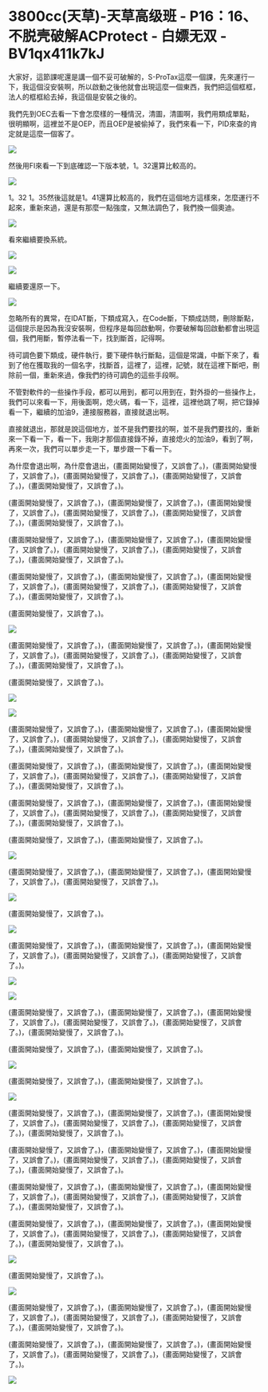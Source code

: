 # 3800cc(天草)-天草高级班 - P16：16、不脱壳破解ACProtect - 白嫖无双 - BV1qx411k7kJ

大家好，這節課呢還是講一個不妥可破解的，S-ProTax這麼一個課，先來運行一下，我這個沒安裝啊，所以啟動之後他就會出現這麼一個東西，我們把這個框框，法人的框框給去掉，我這個是安裝之後的。

我們先到OEC去看一下會怎麼樣的一種情況，清圖，清圖啊，我們用類成單點，很明顯啊，這裡並不是OEP，而且OEP是被偷掉了，我們來看一下，PID來查的肯定就是這麼一個客了。



![](img/6844411e07ae62a1571d342c61d15b03_1.png)

然後用FI來看一下到底確認一下版本號，1。32還算比較高的。

![](img/6844411e07ae62a1571d342c61d15b03_3.png)

1。32 1。35然後這就是1。41還算比較高的，我們在這個地方這樣來，怎麼運行不起來，重新來過，還是有那麼一點強度，又無法調色了，我們換一個奧迪。



![](img/6844411e07ae62a1571d342c61d15b03_5.png)

看來繼續要換系統。

![](img/6844411e07ae62a1571d342c61d15b03_7.png)

![](img/6844411e07ae62a1571d342c61d15b03_8.png)

繼續要還原一下。

![](img/6844411e07ae62a1571d342c61d15b03_10.png)

忽略所有的異常，在IDAT斷，下類成寫入，在Code斷，下類成訪問，刪除斷點，這個提示是因為我沒安裝啊，但程序是每回啟動啊，你要破解每回啟動都會出現這個，我們用斷，暫停法看一下，找到斷首，記得啊。

待可調色要下類成，硬件執行，要下硬件執行斷點，這個是常識，中斷下來了，看到了他在獲取我的一個名字，找斷首，這裡了，這裡，記號，就在這裡下斷吧，刪除前一個，重新來過，像我們的待可調色的這些手段啊。

不管對軟件的一些操作手段，都可以用到，都可以用到在，對外掛的一些操作上，我們可以來看一下，用後面啊，熄火碼，看一下，這裡，這裡他跳了啊，把它錄掉看一下，繼續的加油9，連接服務器，直接就退出啊。

直接就退出，那就是說這個地方，並不是我們要找的啊，並不是我們要找的，重新來一下看一下，看一下，我剛才那個直接錄不掉，直接熄火的加油9，看到了啊，再來一次，我們可以單步走一下，單步跟一下看一下。

為什麼會退出啊，為什麼會退出，(畫面開始變慢了，又誤會了。)，(畫面開始變慢了，又誤會了。)，(畫面開始變慢了，又誤會了。)，(畫面開始變慢了，又誤會了。)，(畫面開始變慢了，又誤會了。)。

(畫面開始變慢了，又誤會了。)，(畫面開始變慢了，又誤會了。)，(畫面開始變慢了，又誤會了。)，(畫面開始變慢了，又誤會了。)，(畫面開始變慢了，又誤會了。)，(畫面開始變慢了，又誤會了。)。

(畫面開始變慢了，又誤會了。)，(畫面開始變慢了，又誤會了。)，(畫面開始變慢了，又誤會了。)，(畫面開始變慢了，又誤會了。)，(畫面開始變慢了，又誤會了。)，(畫面開始變慢了，又誤會了。)。

(畫面開始變慢了，又誤會了。)，(畫面開始變慢了，又誤會了。)，(畫面開始變慢了，又誤會了。)，(畫面開始變慢了，又誤會了。)，(畫面開始變慢了，又誤會了。)，(畫面開始變慢了，又誤會了。)。

(畫面開始變慢了，又誤會了。)。

![](img/6844411e07ae62a1571d342c61d15b03_12.png)

(畫面開始變慢了，又誤會了。)，(畫面開始變慢了，又誤會了。)，(畫面開始變慢了，又誤會了。)，(畫面開始變慢了，又誤會了。)，(畫面開始變慢了，又誤會了。)，(畫面開始變慢了，又誤會了。)。

(畫面開始變慢了，又誤會了。)。

![](img/6844411e07ae62a1571d342c61d15b03_14.png)

![](img/6844411e07ae62a1571d342c61d15b03_15.png)

(畫面開始變慢了，又誤會了。)，(畫面開始變慢了，又誤會了。)，(畫面開始變慢了，又誤會了。)，(畫面開始變慢了，又誤會了。)，(畫面開始變慢了，又誤會了。)，(畫面開始變慢了，又誤會了。)。

(畫面開始變慢了，又誤會了。)，(畫面開始變慢了，又誤會了。)，(畫面開始變慢了，又誤會了。)，(畫面開始變慢了，又誤會了。)，(畫面開始變慢了，又誤會了。)，(畫面開始變慢了，又誤會了。)。

(畫面開始變慢了，又誤會了。)，(畫面開始變慢了，又誤會了。)，(畫面開始變慢了，又誤會了。)，(畫面開始變慢了，又誤會了。)，(畫面開始變慢了，又誤會了。)，(畫面開始變慢了，又誤會了。)。

(畫面開始變慢了，又誤會了。)，(畫面開始變慢了，又誤會了。)。

![](img/6844411e07ae62a1571d342c61d15b03_17.png)

(畫面開始變慢了，又誤會了。)，(畫面開始變慢了，又誤會了。)，(畫面開始變慢了，又誤會了。)，(畫面開始變慢了，又誤會了。)。



![](img/6844411e07ae62a1571d342c61d15b03_19.png)

(畫面開始變慢了，又誤會了。)。

![](img/6844411e07ae62a1571d342c61d15b03_21.png)

(畫面開始變慢了，又誤會了。)，(畫面開始變慢了，又誤會了。)，(畫面開始變慢了，又誤會了。)，(畫面開始變慢了，又誤會了。)，(畫面開始變慢了，又誤會了。)。



![](img/6844411e07ae62a1571d342c61d15b03_23.png)

![](img/6844411e07ae62a1571d342c61d15b03_24.png)

(畫面開始變慢了，又誤會了。)，(畫面開始變慢了，又誤會了。)，(畫面開始變慢了，又誤會了。)，(畫面開始變慢了，又誤會了。)，(畫面開始變慢了，又誤會了。)，(畫面開始變慢了，又誤會了。)。

(畫面開始變慢了，又誤會了。)，(畫面開始變慢了，又誤會了。)。

![](img/6844411e07ae62a1571d342c61d15b03_26.png)

(畫面開始變慢了，又誤會了。)，(畫面開始變慢了，又誤會了。)。

![](img/6844411e07ae62a1571d342c61d15b03_28.png)

(畫面開始變慢了，又誤會了。)，(畫面開始變慢了，又誤會了。)，(畫面開始變慢了，又誤會了。)，(畫面開始變慢了，又誤會了。)，(畫面開始變慢了，又誤會了。)，(畫面開始變慢了，又誤會了。)。

(畫面開始變慢了，又誤會了。)，(畫面開始變慢了，又誤會了。)，(畫面開始變慢了，又誤會了。)，(畫面開始變慢了，又誤會了。)，(畫面開始變慢了，又誤會了。)，(畫面開始變慢了，又誤會了。)。

(畫面開始變慢了，又誤會了。)，(畫面開始變慢了，又誤會了。)，(畫面開始變慢了，又誤會了。)，(畫面開始變慢了，又誤會了。)，(畫面開始變慢了，又誤會了。)，(畫面開始變慢了，又誤會了。)。

(畫面開始變慢了，又誤會了。)，(畫面開始變慢了，又誤會了。)，(畫面開始變慢了，又誤會了。)，(畫面開始變慢了，又誤會了。)，(畫面開始變慢了，又誤會了。)，(畫面開始變慢了，又誤會了。)。



![](img/6844411e07ae62a1571d342c61d15b03_30.png)

(畫面開始變慢了，又誤會了。)。

![](img/6844411e07ae62a1571d342c61d15b03_32.png)

(畫面開始變慢了，又誤會了。)，(畫面開始變慢了，又誤會了。)，(畫面開始變慢了，又誤會了。)，(畫面開始變慢了，又誤會了。)，(畫面開始變慢了，又誤會了。)，(畫面開始變慢了，又誤會了。)。

(畫面開始變慢了，又誤會了。)，(畫面開始變慢了，又誤會了。)，(畫面開始變慢了，又誤會了。)，(畫面開始變慢了，又誤會了。)，(畫面開始變慢了，又誤會了。)。



![](img/6844411e07ae62a1571d342c61d15b03_34.png)